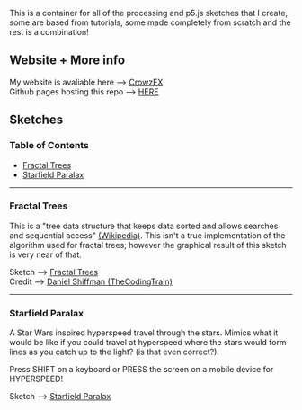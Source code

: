 This is a container for all of the processing and p5.js sketches that I create, some are based from tutorials, some made completely from scratch and the rest is a combination!

## Website + More info
My website is avaliable here --> [CrowzFX][2]  
Github pages hosting this repo --> [HERE][6]

## Sketches
### Table of Contents
- [Fractal Trees](#id-fractal-trees)
- [Starfield Paralax](#id-starfield-paralax)
<hr/>

<div id='id-fractal-trees'/>

### Fractal Trees
This is a "tree data structure that keeps data sorted and allows searches and sequential access" [(Wikipedia)][1]. This isn't a true implementation of the algorithm used for fractal trees; however the graphical result of this sketch is very near of that.  
  
Sketch --> [Fractal Trees][3]  
Credit --> [Daniel Shiffman (TheCodingTrain)][4]
<hr/>

<div id="id-starfield-paralax"></div>

### Starfield Paralax
A Star Wars inspired hyperspeed travel through the stars. Mimics what it would be like if you could travel at hyperspeed where the stars would form lines as you catch up to the light? (is that even correct?).  
  
Press SHIFT on a keyboard or PRESS the screen on a mobile device for HYPERSPEED!
  
Sketch --> [Starfield Paralax][5]


[1]: https://en.wikipedia.org/wiki/Fractal_tree_index
[2]: https://crowzfx.co.uk
[3]: https://crowz-fx.github.io/fx_processing/fractal-trees/
[4]: https://thecodingtrain.com/CodingChallenges/014-fractaltree.html
[5]: https://crowz-fx.github.io/fx_processing/starfield-paralax/
[6]: https://crowz-fx.github.io/fx_processing/


